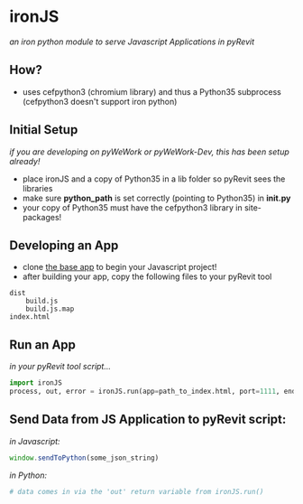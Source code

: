 # ironJS
*an iron python module to serve Javascript Applications in pyRevit*

## How?
* uses cefpython3 (chromium library) and thus a Python35 subprocess (cefpython3 doesn't support iron python)

## Initial Setup
*if you are developing on pyWeWork or pyWeWork-Dev, this has been setup already!*
* place ironJS and a copy of Python35 in a lib folder so pyRevit sees the libraries
* make sure **python_path** is set correctly (pointing to Python35) in **__init__.py**
* your copy of Python35 must have the cefpython3 library in site-packages!

## Developing an App
* clone [the base app](https://github.com/grantdfoster/javascript-app-template) to begin your Javascript project!
* after building your app, copy the following files to your pyRevit tool
```
dist
    build.js
    build.js.map
index.html
```

## Run an App
*in your pyRevit tool script...*
``` python
import ironJS
process, out, error = ironJS.run(app=path_to_index.html, port=1111, endpoint='')
```

## Send Data from JS Application to pyRevit script:
*in Javascript:*
``` javascript
window.sendToPython(some_json_string)
```
*in Python:*
``` python
# data comes in via the 'out' return variable from ironJS.run()
```
